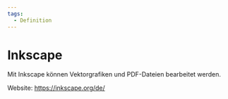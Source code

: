```yaml
---
tags:
  - Definition
---
```


# Inkscape

Mit Inkscape können Vektorgrafiken und PDF-Dateien bearbeitet werden.

Website: <https://inkscape.org/de/>
